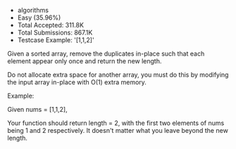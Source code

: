 * algorithms
* Easy (35.96%)
* Total Accepted:    311.8K
* Total Submissions: 867.1K
* Testcase Example:  '[1,1,2]'


Given a sorted array, remove the duplicates in-place such that each element appear only once and return the new length.

Do not allocate extra space for another array, you must do this by modifying the input array in-place with O(1) extra memory.


Example:

Given nums = [1,1,2],

Your function should return length = 2, with the first two elements of nums being 1 and 2 respectively.
It doesn't matter what you leave beyond the new length.

